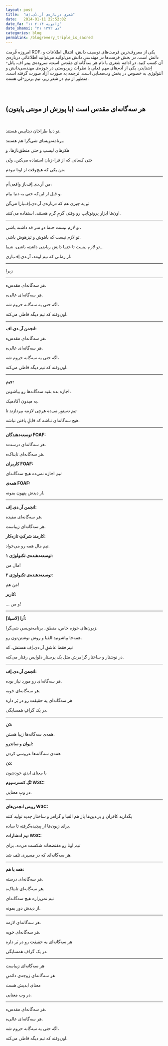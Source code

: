 ```yaml
---
layout: post
title:  "شعری درباره‌ی آر.دْی‌.اِف"
date:   2014-01-11 22:52:02
date_fa: "۱۱ ژانویه ۲۰۱۴"
date_shamsi: "۲۱ دی ۱۳۹۲"
categories: blog
permalink: /blog/every_triple_is_sacred
---
```

امروزه فُرمت RDF، یکی از معروف‌ترین فرمت‌های توصیف دانش، انتقال اطلاعات و دانش است. در بخش فرمت‌ها در مهندسی دانش می‌توانید می‌توانید اطلاعاتی درباره‌ی آن کسب کنید. در ادامه شعری با نام هر سه‌گانه‌ای مقدس است، سروده‌ی پیتر اف. پاتل-اِشنایدر، یکی از آدم‌های مهم فعلی با نظرات زیرپوستی در حوزه‌ی مهندسی‌دانش و آنتولوژی به خصوص در بخش وب‌معنایی است. ترجمه به صورت آزاد صورت گرفته است.
منظور از تیم در شعر زیر، تیم برنرز-لی هست.


<br />
<br />

## هر سه‌گانه‌ای مقدس است (با پوزش از مونتی پایتون)

<br />

تو دنیا طراحان دیتابیس هستند.

برنامه‌نویسای شی‌گرا هم هستند.

هکرهای لیسپ و حتی منطق‌بازها، و

حتی کسانی که از فرا-زبان استفاده می‌کنن، ولی

من یکی که هیچ‌وقت از اونا نبودم.

---

من آر.دی.اِف‌بازِ واقعی‌اَم،

و قبل از این‌که حتی به دنیا بیام،

و یه چیزی هم که درباره‌ی آر.دی.اِف‌بازا می‌گن:

اون‌ها ابزارِ پروتوتایپ رو وقتی گرمِ گرم هستند، استفاده می‌کنند.

---
تو لازم نیست حتما دو متر قد داشته باشی،

تو لازم نیست که باهوش و تیزهوش باشی.

تو لازم نیست تا حتما دانش ریاضی داشته باشی، شما…

از زمانی که تیم اومد، آر.دی.‌اِف‌بازی.

---

زیرا

---



هر سه‌گانه‌ای مقدس‌ه.

هر سه‌گانه‌ای عالی‌ه.

اگه حتی یه سه‌گانه حروم شه،

اون‌وقته که تیم دیگه قاطی می‌کنه.

---

**انجمن آر.دی.اف:**

هر سه‌گانه‌ای مقدس‌ه.

هر سه‌گانه‌ای عالی‌ه.

اگه حتی یه سه‌گانه حروم شه،

اون‌وقته که *تیم* دیگه قاطی می‌کنه.

---

**جیم:**

اجازه بده بقیه سه‌گانه‌ها رو بپاشونن،

به میدون آکادمیک.

تیم دستور می‌ده هرچی لازمه بپردازند تا

هیچ سه‌گانه‌ای نباشه که قابلِ یافتن نباشه.

---

**توسعه‌دهندگان FOAF:**

هر سه‌گانه‌ای درست‌ه.

هر سه‌گانه‌ای تابناک‌ه.

**کاربران FOAF:**

*تیم* اجازه نمی‌ده هیچ سه‌گانه‌ای

**همه‌ی FOAF:**

از دیدش پنهون بمونه.

---

**انجمن آر.دی.‌اِف:**

هر سه‌گانه‌ای مفیده.

هر سه‌گانه‌ای زیباست.

**کارمند شرکتِ تازه‌کار:**

تیم مال همه رو می‌خواد.

**توسعه‌دهنده‌ی تکنولوژی ۱:**

مال من!

**توسعه‌دهنده‌ی تکنولوژی ۲:**

من هم!

**کاربر:**

… و من!

---

**اُرا [لاسیلا]:**

زبون‌های حوزه خاص، منطق، برنامه‌نویسیِ شی‌گرا،

همه‌جا بپاشونید الفبا و روش نوشتن‌تون رو.

*تیم* فقط عاشقِ آر.دی‌.اِف هستش، که

در نوشتار و ساختار گرامرش مثل یک پرستارِ دلواپس رفتار می‌کنه.

---

**انجمن آر.دی.اِف:**

هر سه‌گانه‌ای رو مورد نیاز بوده.

هر سه‌گانه‌ای خوبه.

هر سه‌گانه‌ای یه حقیقت رو در بَر داره

در یک گرافِ همسایگی.

---

**دَن:**

همه‌ی سه‌گانه‌ها زیبا هستن.

**ایوان و ساندرو:**

همه‌ی سه‌گانه‌ها عروسی کردن

**دَن:**

با معنای ابدیِ خودشون

**تَگِ کنسرسیوم W3C:**

در وبِ معنایی.

---

**رییس انجمن‌های W3C:**

بگذارید کافران و بی‌دین‌ها باز هم الفبا و گرامر و ساختار جدید تولید کنند

برای زبون‌ها از پیچیده‌گرفته تا ساده.

**تیم انتشارات W3C:**

*تیم* اونا رو مفتضحانه شکست می‌ده، برای

هر سه‌گانه‌ای که در مسیری تلف شد.

---

**همه با هم:**

هر سه‌گانه‌ای درسته.

هر سه‌گانه‌ای تابناک‌ه.

تیم نمی‌زاره هیچ سه‌گانه‌ای

از دیدش دور بمونه.

---

هر سه‌گانه‌ای لازمه.

هر سه‌گانه‌ای خوبه.

هر سه‌گانه‌ای یه حقیقت رو در بَر داره

در یک گرافِ همسایگی.

---

هر سه‌گانه‌ای زیباست

هر سه‌گانه‌ای زوجه‌ی دائمیِ

معنای ابدیش هست

در وب معنایی.

---

هر سه‌گانه‌ای مقدس‌ه.

هر سه‌گانه‌ای عالی‌ه.

اگه حتی یه سه‌گانه حروم شه،

اون‌وقته که تیم دیگه قاطی می‌کنه.